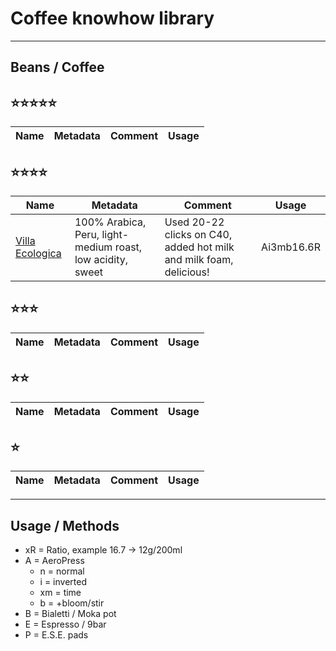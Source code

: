 # Coffee knowhow library

---

## Beans / Coffee

## ⭐️⭐️⭐️⭐️⭐️

| Name | Metadata | Comment | Usage |
| --- | --- | --- | --- |

## ⭐️⭐️⭐️⭐️

| Name | Metadata | Comment | Usage |
| --- | --- | --- | --- |
| [Villa Ecologica](https://shop.turmkaffee.ch/kaffee/peru-coop-villa-ecologica.html) | 100% Arabica, Peru, light-medium roast, low acidity, sweet | Used 20-22 clicks on C40, added hot milk and milk foam, delicious! | Ai3mb16.6R |

## ⭐️⭐️⭐️

| Name | Metadata | Comment | Usage |
| --- | --- | --- | --- |

## ⭐️⭐️

| Name | Metadata | Comment | Usage |
| --- | --- | --- | --- |

## ⭐️

| Name | Metadata | Comment | Usage |
| --- | --- | --- | --- |

---

## Usage / Methods

- xR = Ratio, example 16.7 -> 12g/200ml
- A = AeroPress
  - n = normal
  - i = inverted
  - xm = time
  - b = +bloom/stir
- B = Bialetti / Moka pot
- E = Espresso / 9bar
- P = E.S.E. pads


